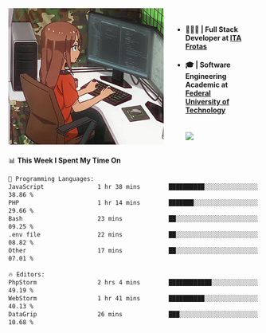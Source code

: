 
<body >
  <div style="display: flex; width: auto; margin-right: 30px ">
    <img align="right" width="312" height="274" style="padding-right:20px; " src="assets/umiko.gif" alt="Computer man" />
    <ul style="flex: 1;">
      <li><h4>🧑🏽‍💻 | Full Stack Developer at <a href="https://itafrotas.com//">ITA Frotas</a></h4></li>
      <li><h4>🎓 | Software Engineering Academic at <a href="http://www.utfpr.edu.br/">Federal University of Technology</a></h4></li>
      <br/>
      <a href="https://skillicons.dev">
        <img src="https://skillicons.dev/icons?i=ts,react,nodejs,go,swift,js,adonis,postgres,c,heroku,gradle,firebase,flutter,docker,aws,java,redis,kubernetes&theme=light&&perline=6 " />
      </a>
    </ul>  
    <br/>
  </div>
</body>


<!--START_SECTION:waka-->
📊 **This Week I Spent My Time On** 

```text
💬 Programming Languages: 
JavaScript               1 hr 38 mins        ██████████░░░░░░░░░░░░░░░   38.86 % 
PHP                      1 hr 14 mins        ███████░░░░░░░░░░░░░░░░░░   29.66 % 
Bash                     23 mins             ██░░░░░░░░░░░░░░░░░░░░░░░   09.25 % 
.env file                22 mins             ██░░░░░░░░░░░░░░░░░░░░░░░   08.82 % 
Other                    17 mins             ██░░░░░░░░░░░░░░░░░░░░░░░   07.01 % 

🔥 Editors: 
PhpStorm                 2 hrs 4 mins        ████████████░░░░░░░░░░░░░   49.19 % 
WebStorm                 1 hr 41 mins        ██████████░░░░░░░░░░░░░░░   40.13 % 
DataGrip                 26 mins             ███░░░░░░░░░░░░░░░░░░░░░░   10.68 % 
```


<!--END_SECTION:waka-->

<!--
**danielr0d/danielr0d** is a ✨ _special_ ✨ repository because its `README.md` (this file) appears on your GitHub profile.

Here are some ideas to get you started:

- 🔭 I’m currently working on ...
- 🌱 I’m currently learning ...
- 👯 I’m looking to collaborate on ...
- 🤔 I’m looking for help with ...
- 💬 Ask me about ...
- 📫 How to reach me: ...
- 😄 Pronouns: ...
- ⚡ Fun fact: ...
-->

